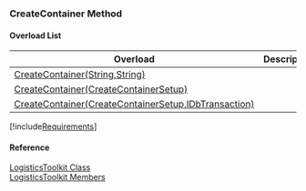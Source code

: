 ﻿### CreateContainer Method

#### Overload List

| Overload | Description |
| --- | --- |
| [CreateContainer(String,String)](FChoice.Toolkits.Clarify~FChoice.Toolkits.Clarify.Logistics.LogisticsToolkit~CreateContainer(String,String).md) |   |
| [CreateContainer(CreateContainerSetup)](FChoice.Toolkits.Clarify~FChoice.Toolkits.Clarify.Logistics.LogisticsToolkit~CreateContainer(CreateContainerSetup).md) |   |
| [CreateContainer(CreateContainerSetup,IDbTransaction)](FChoice.Toolkits.Clarify~FChoice.Toolkits.Clarify.Logistics.LogisticsToolkit~CreateContainer(CreateContainerSetup,IDbTransaction).md) |   |

[!include[Requirements](../partials/requirements.md)]



#### Reference

[LogisticsToolkit Class](FChoice.Toolkits.Clarify~FChoice.Toolkits.Clarify.Logistics.LogisticsToolkit.md)  
[LogisticsToolkit Members](FChoice.Toolkits.Clarify~FChoice.Toolkits.Clarify.Logistics.LogisticsToolkit_members.md)
